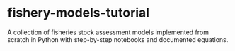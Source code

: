 # fishery-models-tutorial
A collection of fisheries stock assessment models implemented from scratch in Python with step-by-step notebooks and documented equations.
